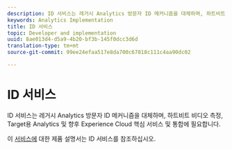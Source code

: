 ```yaml
---
description: ID 서비스는 레거시 Analytics 방문자 ID 메커니즘을 대체하며, 하트비트 비디오 측정, Target용 Analytics 및 향후 Experience Cloud 핵심 서비스 및 통합에 필요합니다.
keywords: Analytics Implementation
title: ID 서비스
topic: Developer and implementation
uuid: 8ae013d4-d5a9-4b20-bf3b-145f0dcc3d6d
translation-type: tm+mt
source-git-commit: 99ee24efaa517e8da700c67818c111c4aa90dc02

---
```



# ID 서비스

ID 서비스는 레거시 Analytics 방문자 ID 메커니즘을 대체하며, 하트비트 비디오 측정, Target용 Analytics 및 향후 Experience Cloud 핵심 서비스 및 통합에 필요합니다.

이 [서비스에](https://marketing.adobe.com/resources/help/en_US/mcvid/) 대한 제품 설명서는 ID 서비스를 참조하십시오.
